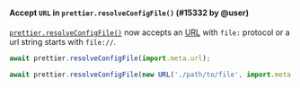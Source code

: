 #### Accept `URL` in `prettier.resolveConfigFile()` (#15332 by @user)

[`prettier.resolveConfigFile()`](https://prettier.io/docs/en/api#prettierresolveconfigfilefileurlorpath) now accepts an [URL](https://developer.mozilla.org/en-US/docs/Web/API/URL) with `file:` protocol or a url string starts with `file://`.

```js
await prettier.resolveConfigFile(import.meta.url);
```

```js
await prettier.resolveConfigFile(new URL('./path/to/file', import.meta.url));
```
